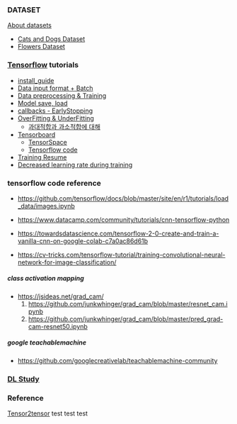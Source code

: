 ### DATASET
[About datasets](https://3months.tistory.com/118)
 - [Cats and Dogs Dataset](https://storage.googleapis.com/mledu-datasets/cats_and_dogs_filtered.zip)
 - [Flowers Dataset](https://storage.googleapis.com/download.tensorflow.org/example_images/flower_photos.tgz)

### [Tensorflow](https://tensorflow.org) tutorials 
- [install_guide](INSTALL.md)
- [Data input format + Batch](https://www.tensorflow.org/guide/data#top_of_page)
- [Data preprocessing & Training](https://keras.io/ko/preprocessing/image/)
- [Model save, load](https://www.tensorflow.org/tutorials/keras/save_and_load#top_of_page)
- [callbacks - EarlyStopping](https://www.tensorflow.org/guide/keras/train_and_evaluate#using_callbacks)
- [OverFitting & UnderFitting](https://www.tensorflow.org/tutorials/keras/overfit_and_underfit#combined_l2_dropout)
  - [과대적합과 과소적합에 대해](https://www.tensorflow.org/tutorials/keras/overfit_and_underfit?hl=ko#%EC%9E%91%EC%9D%80_%EB%AA%A8%EB%8D%B8_%EB%A7%8C%EB%93%A4%EA%B8%B0)
- [Tensorboard](https://www.tensorflow.org/tensorboard/get_started)
    + [TensorSpace](https://tensorspace.org/html/playground/alexnet.html)
    + [Tensorflow code](https://pythonkim.tistory.com/164?category=698204)
- [Training Resume](https://www.tensorflow.org/guide/checkpoint#restore_and_continue_training)
- [Decreased learning rate during training](https://www.tensorflow.org/api_docs/python/tf/keras/callbacks/ReduceLROnPlateau)

### tensorflow code reference
 - https://github.com/tensorflow/docs/blob/master/site/en/r1/tutorials/load_data/images.ipynb

 - https://www.datacamp.com/community/tutorials/cnn-tensorflow-python

 - https://towardsdatascience.com/tensorflow-2-0-create-and-train-a-vanilla-cnn-on-google-colab-c7a0ac86d61b

 - https://cv-tricks.com/tensorflow-tutorial/training-convolutional-neural-network-for-image-classification/

##### class activation mapping
 - https://jsideas.net/grad_cam/
   1. https://github.com/junkwhinger/grad_cam/blob/master/resnet_cam.ipynb
   2. https://github.com/junkwhinger/grad_cam/blob/master/pred_grad-cam-resnet50.ipynb
 
##### google teachablemachine
 - https://github.com/googlecreativelab/teachablemachine-community

### [DL Study](DL_study.md)

### Reference
[Tensor2tensor](https://github.com/tensorflow/tensor2tensor)
test
test
test